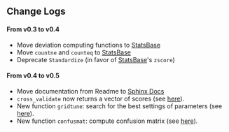 ## Change Logs

#### From v0.3 to v0.4

- Move deviation computing functions to [StatsBase](https://github.com/JuliaStats/StatsBase.jl)
- Move ``countne`` and ``counteq`` to [StatsBase](https://github.com/JuliaStats/StatsBase.jl)
- Deprecate ``Standardize`` (in favor of [StatsBase](https://github.com/JuliaStats/StatsBase.jl)'s ``zscore``)

#### From v0.4 to v0.5

- Move documentation from Readme to [Sphinx Docs](http://mlbasejl.readthedocs.org/en/latest/)
- ``cross_validate`` now returns a vector of scores (see [here](http://mlbasejl.readthedocs.org/en/latest/crossval.html#cross_validate)).
- New function ``gridtune``: search for the best settings of parameters (see [here](http://mlbasejl.readthedocs.org/en/latest/modeltune.html#gridtune)).
- New function ``confusmat``: compute confusion matrix (see [here](http://mlbasejl.readthedocs.org/en/latest/perfeval.html#confusmat)).
